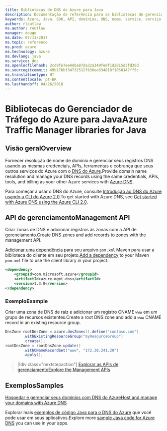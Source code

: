 ```yaml
---
title: Bibliotecas de DNS do Azure para Java
description: Documentação de referência para as bibliotecas de gerenciamento de Java de DNS do Azure
keywords: Azure, Java, SDK, API, domínios, DNS, nome, service, serviço de nome de domínio
author: rloutlaw
ms.author: routlaw
manager: douge
ms.date: 07/11/2017
ms.topic: reference
ms.prod: azure
ms.technology: azure
ms.devlang: java
ms.service: dns
ms.openlocfilehash: 2cd8fe7ee4d6a87da32a349fe8f1d2815d3fd36d
ms.sourcegitcommit: 49b17bbf34732512f836ee634818f1058147ff5c
ms.translationtype: HT
ms.contentlocale: pt-BR
ms.lasthandoff: 04/26/2018
---
```

# <a name="azure-traffic-manager-libraries-for-java"></a><span data-ttu-id="be215-104">Bibliotecas do Gerenciador de Tráfego do Azure para Java</span><span class="sxs-lookup"><span data-stu-id="be215-104">Azure Traffic Manager libraries for Java</span></span>

## <a name="overview"></a><span data-ttu-id="be215-105">Visão geral</span><span class="sxs-lookup"><span data-stu-id="be215-105">Overview</span></span>

<span data-ttu-id="be215-106">Fornecer resolução de nome de domínio e gerenciar seus registros DNS usando as mesmas credenciais, APIs, ferramentas e cobrança que seus outros serviços do Azure com o [DNS do Azure](/azure/dns/dns-overview).</span><span class="sxs-lookup"><span data-stu-id="be215-106">Provide domain name resolution and manage your DNS records using the same credentials, APIs, tools, and billing as your other Azure services with [Azure DNS](/azure/dns/dns-overview).</span></span>

<span data-ttu-id="be215-107">Para começar a usar o DNS do Azure, consulte [Introdução ao DNS do Azure usando a CLI do Azure 2.0](/azure/dns/dns-getstarted-cli).</span><span class="sxs-lookup"><span data-stu-id="be215-107">To get started with Azure DNS, see [Get started with Azure DNS using the Azure CLI 2.0](/azure/dns/dns-getstarted-cli).</span></span>

## <a name="management-api"></a><span data-ttu-id="be215-108">API de gerenciamento</span><span class="sxs-lookup"><span data-stu-id="be215-108">Management API</span></span>

<span data-ttu-id="be215-109">Criar zonas de DNS e adicionar registros às zonas com a API de gerenciamento.</span><span class="sxs-lookup"><span data-stu-id="be215-109">Create DNS zones and add records to zones with the management API.</span></span>

<span data-ttu-id="be215-110">[Adicionar uma dependência](https://maven.apache.org/guides/getting-started/index.html#How_do_I_use_external_dependencies) para seu arquivo `pom.xml` Maven para usar a biblioteca do cliente em seu projeto.</span><span class="sxs-lookup"><span data-stu-id="be215-110">[Add a dependency](https://maven.apache.org/guides/getting-started/index.html#How_do_I_use_external_dependencies) to your Maven `pom.xml` file to use the client library in your project.</span></span>

```XML
<dependency>
    <groupId>com.microsoft.azure</groupId>
    <artifactId>azure-mgmt-dns</artifactId>
    <version>1.3.0</version>
</dependency>
```   

### <a name="example"></a><span data-ttu-id="be215-111">Exemplo</span><span class="sxs-lookup"><span data-stu-id="be215-111">Example</span></span>

<span data-ttu-id="be215-112">Criar uma zona de DNS de raiz e adicionar um registro CNAME `www` em um grupo de recursos existentes.</span><span class="sxs-lookup"><span data-stu-id="be215-112">Create a root DNS zone and add a `www` CNAME record in an existing resource group.</span></span>

```java
DnsZone rootDnsZone = azure.dnsZones().define("contoso.com")
        .withExistingResourceGroup("myResourceGroup")
        .create();
rootDnsZone = rootDnsZone.update()
        .withCNameRecordSet("www", "172.30.241.20")
        .apply();
```

> [!div class="nextstepaction"]
> [<span data-ttu-id="be215-113">Explorar as APIs de gerenciamento</span><span class="sxs-lookup"><span data-stu-id="be215-113">Explore the Management APIs</span></span>](/java/api/overview/azure/dns/management)

## <a name="samples"></a><span data-ttu-id="be215-114">Exemplos</span><span class="sxs-lookup"><span data-stu-id="be215-114">Samples</span></span>

[<span data-ttu-id="be215-115">Hospedar e gerenciar seus domínios com DNS do Azure</span><span class="sxs-lookup"><span data-stu-id="be215-115">Host and manage your domains with Azure DNS</span></span>](https://github.com/Azure-Samples/dns-java-host-and-manage-your-domains)

<span data-ttu-id="be215-116">Explorar mais [exemplos de código Java para o DNS do Azure](https://azure.microsoft.com/resources/samples/?platform=java&term=dns) que você pode usar em seus aplicativos.</span><span class="sxs-lookup"><span data-stu-id="be215-116">Explore more [sample Java code for Azure DNS](https://azure.microsoft.com/resources/samples/?platform=java&term=dns) you can use in your apps.</span></span>

<!---Loc Comment: Please, refer to conversation section to check the issue. Thanks.--->
